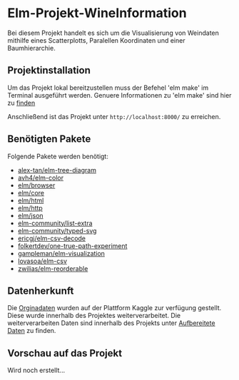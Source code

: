 # Elm-Projekt-WineInformation
 Bei diesem Projekt handelt es sich um die Visualisierung von Weindaten mithilfe eines Scatterplotts, Paralellen Koordinaten und einer Baumhierarchie.

## Projektinstallation
Um das Projekt lokal bereitzustellen muss der Befehel 'elm make' im Terminal ausgeführt werden. Genuere Informationen zu 'elm make' sind hier zu [finden](https://hackage.haskell.org/package/elm-make)

Anschließend ist das Projekt unter `http://localhost:8000/` zu erreichen.

## Benötigten Pakete
Folgende Pakete werden benötigt:
- [alex-tan/elm-tree-diagram](https://package.elm-lang.org/packages/alex-tan/elm-tree-diagram/latest/)
- [avh4/elm-color](https://package.elm-lang.org/packages/avh4/elm-color/latest/)
- [elm/browser](https://package.elm-lang.org/packages/elm/browser/latest/)
- [elm/core](https://package.elm-lang.org/packages/elm/core/latest/)
- [elm/html](https://package.elm-lang.org/packages/elm/html/latest/)
- [elm/http](https://package.elm-lang.org/packages/elm/http/latest/)
- [elm/json](https://package.elm-lang.org/packages/elm/json/latest/)
- [elm-community/list-extra](https://package.elm-lang.org/packages/elm-community/list-extra/latest/)
- [elm-community/typed-svg](https://package.elm-lang.org/packages/elm-community/typed-svg/latest/)
- [ericgj/elm-csv-decode](https://package.elm-lang.org/packages/ericgj/elm-csv-decode/latest/)
- [folkertdev/one-true-path-experiment](https://package.elm-lang.org/packages/folkertdev/one-true-path-experiment/latest/)
- [gampleman/elm-visualization](https://package.elm-lang.org/packages/gampleman/elm-visualization/latest/)
- [lovasoa/elm-csv](https://package.elm-lang.org/packages/lovasoa/elm-csv/latest/)
- [zwilias/elm-reorderable](https://package.elm-lang.org/packages/zwilias/elm-reorderable/latest/)
 
 ## Datenherkunft
 Die [Orginadaten](https://www.kaggle.com/dev7halo/wine-information) wurden auf der Plattform Kaggle zur verfügung gestellt. Diese wurde innerhalb des Projektes weiterverarbeitet. Die weiterverarbeiten Daten sind innerhalb des Projekts unter [Aufbereitete Daten](Daten/AufbereiteteDaten) zu finden.

 ## Vorschau auf das Projekt
 Wird noch erstellt...

